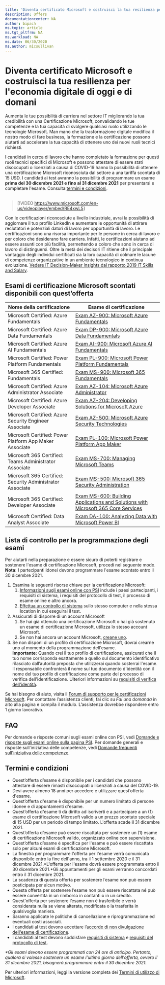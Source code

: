 ```yaml
---
title: 'Diventa certificato Microsoft e costruisci la tua resilienza per l'economia digitale di oggi e di domani | Microsoft Docs'
description: Offers 
documentationcenter: NA 
author: bipach
ms.topic: article
ms.tgt_pltfrm: NA
ms.workload: NA
ms.date: 06/30/2020
ms.author: micsullivan
---
```

# Diventa certificato Microsoft e costruisci la tua resilienza per l'economia digitale di oggi e di domani

Aumenta le tue possibilità di carriera nel settore IT migliorando la tua credibilità con una Certificazione Microsoft, convalidando le tue competenze e la tua capacità di svolgere qualsiasi ruolo utilizzando le tecnologie Microsoft. Man mano che la trasformazione digitale modifica il nostro modo di fare business, la formazione e la certificazione possono aiutarti ad accelerare la tua capacità di ottenere uno dei nuovi ruoli tecnici richiesti.

I candidati in cerca di lavoro che hanno completato la formazione per questi ruoli tecnici specifici di Microsoft e possono attestare di essere stati disoccupati o licenziati a causa di COVID-19 hanno la possibilità di ottenere una certificazione Microsoft riconosciuta dal settore a una tariffa scontata di 15 USD. I candidati ai test avranno la possibilità di programmare un esame **prima del 30 dicembre 2021 e fino al 31 dicembre 2021** per presentarsi e completare l'esame. Consulta [termini e condizioni](#terms-conditions).
<br/>
<br/>

> [!VIDEO https://www.microsoft.com/en-us/videoplayer/embed/RE4xwL5]

Con le certificazioni riconosciute a livello industriale, avrai la possibilità di aggiornare il tuo profilo LinkedIn e aumentare le opportunità di attirare reclutatori e potenziali datori di lavoro per opportunità di lavoro. Le certificazioni sono una risorsa importante per le persone in cerca di lavoro e per coloro che desiderano fare carriera. Infatti, le certificazioni aiutano ad essere assunti con più facilità, permettendo a coloro che sono in cerca di lavoro di distinguersi. Oltre la metà dei decisori IT ritiene che il principale vantaggio degli individui certificati sia la loro capacità di colmare le lacune di competenze organizzative in un ambiente tecnologico in continua evoluzione. [Vedere IT Decision-Maker Insights dal rapporto 2019 IT Skills and Salary](#terms-conditions).

## Esami di certificazione Microsoft scontati disponibili con quest’offerta

| Nome della certificazione | Esame di certificazione |
|-|-|
|Microsoft Certified: Azure Fundamentals|[Exam AZ-900: Microsoft Azure Fundamentals](/learn/certifications/exams/az-900)|
|Microsoft Certified: Azure Data Fundamentals|[Exam DP-900: Microsoft Azure Data Fundamentals](/learn/certifications/exams/dp-900)|
|Microsoft Certified: Azure AI Fundamentals|[Exam AI-900: Microsoft Azure AI Fundamentals](/learn/certifications/exams/ai-900)|
|Microsoft Certified: Power Platform Fundamentals|[Exam PL-900: Microsoft Power Platform Fundamentals](/learn/certifications/exams/pl-900)|
|Microsoft 365 Certified: Fundamentals|[Exam MS-900: Microsoft 365 Fundamentals](/learn/certifications/exams/ms-900)|
|Microsoft Certified: Azure Administrator Associate|[Exam AZ-104: Microsoft Azure Administrator](/learn/certifications/exams/az-104)|
|Microsoft Certified: Azure Developer Associate|[Exam AZ-204: Developing Solutions for Microsoft Azure](/learn/certifications/exams/az-204)|
|Microsoft Certified: Azure Security Engineer Associate|[Exam AZ-500: Microsoft Azure Security Technologies](/learn/certifications/exams/az-500)|
|Microsoft Certified: Power Platform App Maker Associate|[Exam PL-100: Microsoft Power Platform App Maker](/learn/certifications/exams/pl-100)|
|Microsoft 365 Certified: Teams Administrator Associate|[Exam MS-700: Managing Microsoft Teams](/learn/certifications/exams/ms-700)|
|Microsoft 365 Certified: Security Administrator Associate|[Exam MS-500: Microsoft 365 Security Administration](/learn/certifications/exams/ms-500)|
|Microsoft 365 Certified: Developer Associate|[Exam MS-600: Building Applications and Solutions with Microsoft 365 Core Services](/learn/certifications/exams/ms-600)|
|Microsoft Certified: Data Analyst Associate|[Exam DA-100: Analyzing Data with Microsoft Power BI](/learn/certifications/exams/da-100)|

## Lista di controllo per la programmazione degli esami

Per aiutarti nella preparazione e essere sicuro di poterti registrare e sostenere l'esame di certificazione Microsoft, procedi nel seguente modo. **Nota:** I partecipanti idonei devono programmare l'esame scontato entro il 30 dicembre 2021.

1. Esamina le seguenti risorse chiave per la certificazione Microsoft:
	1. [Informazioni sugli esami online con PSI](/learn/certifications/online-exams-psi) include i paesi partecipanti, i requisiti di sistema, i requisiti del protocollo di test, il processo di esame online e altro ancora.  
	2. [Effettua un controllo di sistema](https://syscheck.bridge.psiexams.com/) sullo stesso computer e nella stessa location in cui eseguirai il test.
2. Assicurati di disporre di un account Microsoft
	1. Se hai già ottenuto una certificazione Microsoft o hai già sostenuto un esame di certificazione Microsoft, utilizza lo stesso account Microsoft.  
	2. Se non hai ancora un account Microsoft, [creane uno](https://account.microsoft.com/account/manage-my-account).
3. Se non disponi di un profilo di certificazione Microsoft, dovrai crearne uno al momento della programmazione dell'esame. <br/>**Importante:** Quando crei il tuo profilo di certificazione, assicurati che il tuo nome corrisponda esattamente a quello sul documento identificativo rilasciato dall’autorità preposta che utilizzerai quando sosterrai l'esame. Il responsabile confronterà il nome sul tuo documento d'identità con il nome del tuo profilo di certificazione come parte del processo di verifica dell'identificazione. Ulteriori informazioni su [requisiti di verifica dell'identità](/learn/certifications/online-exams-psi#identity-verification-requirements).

Se hai bisogno di aiuto, visita il [Forum di supporto per le certificazioni Microsoft](https://aka.ms/mcpforum). Per contattare l’assistenza clienti, fai clic su *Fai una domanda* in alto alla pagina e compila il modulo. L’assistenza dovrebbe rispondere entro 1 giorno lavorativo.

## FAQ

Per domande e risposte comuni sugli esami online con PSI, vedi [Domande e risposte sugli esami online sulla pagina PSI](/learn/certifications/online-exams-psi#frequently-asked-questions). Per domande generali e risposte sull'iniziativa delle competenze, vedi [Domande frequenti sull'iniziativa delle competenze](https://aka.ms/JobSeekerFAQ).

## <a name="terms-conditions"></a> Termini e condizioni

- Quest’offerta d’esame è disponibile per i candidati che possono attestare di essere rimasti disoccupati o licenziati a causa del COVID-19.
- Devi avere almeno 18 anni per accedere e utilizzare quest’offerta d'esame.
- Quest’offerta d'esame è disponibile per un numero limitato di persone idonee e di appuntamenti d'esame.
- Quest’offerta d'esame ti dà diritto ad iscriverti e a partecipare a un (1) esame di certificazione Microsoft valido a un prezzo scontato speciale di 15 USD per un periodo di tempo limitato. L'offerta scade il 31 dicembre 2021.
- Quest’offerta d’esame può essere riscattata per sostenere un (1) esame di certificazione Microsoft valido, organizzato online con supervisione.
- Quest’offerta d’esame è specifica per l'esame e può essere riscattata solo per alcuni esami di certificazione Microsoft.
- La finestra per programmare l'offerta per l'esame verrà comunicata disponibile entro la fine dell'anno, tra il 1 settembre 2020 e il 31 dicembre 2021.&#42;L'offerta per l'esame dovrà essere programmata entro il 30 dicembre 2021.&#42;Gli appuntamenti per gli esami verranno concordati entro il 31 dicembre 2021.
- La scadenza di questa offerta per sostenere l’esame non può essere posticipata per alcun motivo.
- Questa offerta per sostenere l’esame non può essere riscattata né può essere convertita in un rimborso in contanti o in un credito.
- Quest'offerta per sostenere l’esame non è trasferibile e verrà considerata nulla se viene alterata,  modificata o la trasferita in qualsivoglia maniera.
- Saranno applicate le politiche di cancellazione e riprogrammazione ed eventuali costi associati.
- I candidati al test devono accettare l’[accordo di non divulgazione dell'esame di certificazione](/learn/certifications/certification-exam-policies#non-disclosure-agreement).
- I candidati al test devono soddisfare [requisiti di sistema](/learn/certifications/online-exams-psi#system-requirements) e [requisiti del protocollo di test](/learn/certifications/online-exams-psi#testing-protocol-requirements).

*&#42;Gli esami devono essere programmati con 24 ore di anticipo. Pertanto, qualora si volesse sostenere un esame l'ultimo giorno dell'offerta, ovvero il 31 dicembre 2021, bisognerà programmare entro il 30 dicembre 2021.*

Per ulteriori informazioni, leggi la versione completa dei [Termini di utilizzo di Microsoft](https://www.microsoft.com/en-us/legal/intellectualproperty/copyright/default.aspx).
